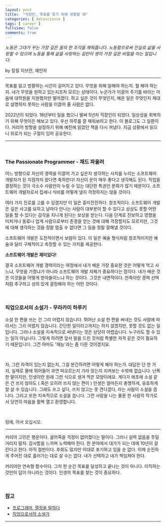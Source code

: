 ```yaml
---
layout: post
title:  "직장인, 목표를 찾기 위해 방황할 때"
categories: [ datascience ]
tags: [ career ]
fullview: false
comments: true
---
```


*노동은 그대가 꾸는 가장 깊은 꿈의 한 조각을 채워줍니다.
노동함으로써 진실로 삶을 사랑할 수 있으며
노동을 통해 삶을 사랑하는 길만이 생의 가장 깊은 비밀을 아는 일입니다.*

by 킬릴 지브란, 예언자

---

목표를 잃고 방황하는 시간이 길어지고 있다. 무엇을 위해 일해야 하는지. 뭘 해야 하는지. 내가 무엇을 원하고 있는지조차 모르는 상태이다. 누군가가 이끌어 주기를 바라는 마음에 대학원을 지원했지만 떨어졌다. 하고 싶은 것이 무엇인지, 해온 일은 무엇인지 제대로 설명하지 못하는 사람을 이끌어 줄 사람은 없다.

2022년이 되었다. 18년부터 일을 했으니 벌써 5년차 직장인이 되었다. 일상성을 회복하기 위해 무엇이든 해보고 있다. 우선 하루를 잘 채워보려고 한다. 이 블로그도 그 일환이다. 커리어 방향을 설정하기 위해 예전에 읽었던 책을 다시 꺼냈다. 지금 상황에서 읽으니 위로가 되는 구절이 있어 공유한다.

--- 

<br/>

### The Passionate Programmer - 채드 파울러
어느 방향으로 자신의 경력을 이끌어 가고 싶은지 생각하는 사치를 누리는 소프트웨어 개발자가 된 지점까지 왔다면 축하한다! 자신이 운이 매우 좋다고 생각해도 된다. 직업을 결정하는 것이 극소수 사람만이 누릴 수 있는 대단한 특권인 문화가 많기 때문이다. 소프트웨어 개발자로서 집세나 식비를 어떻게 낼지 걱정하지는 않을 것이다.

여러 가지 진로를 고를 수 있겠지만 이 일은 흥미진진하다. 창조적이다. 소프트웨어 개발은 깊은 사고를 요하고 날마다 만나는 사람이 대부분이 할 수 있다고 상상도 못할 어떤 일을 할 수 있다는 감각을 지니게 된다는 보상을 받는다. 다음 단계로 진보하고 영향을 미치거나 동료나 업계 사람으로부터 존경을 얻는 것에 대해 걱정할지도 모르지만, 그것에 대해 생각하는 것을 정말 멈출 수 없다면 그 일을 정말 잘해낼 것이다.

소프트웨어 개발은 도전적이면서 보람이 있다. 이 일은 예술 형식처럼 창조적이지만 예술과 달리 구체적이고 측정할 수 있는 가치를 제공한다.

**소프트웨어 개발은 재미있다!**

결국 소프트웨어 개발 경력이라는 여정에서 내가 배운 가장 중요한 것은 어떻게 먹고 사느냐, 무엇을 가졌냐가 아니라 소프트웨어 개발 자체가 중요하다는 점이다. 내가 배운 것은 이것들을 어떻게 받아들이느냐 하는 것이다. 그것은 내면적이다. 만족이란 경력 선택처럼 추구하고 성의 있게 결정해야 하는 어떤 것이다.

<br/>

### 직업으로서의 소설가 - 무라카미 하루키

소설 한 편을 쓰는 건 그리 어렵지 않습니다. 뛰어난 소설 한 편을 써내는 것도 사람에 따라서는 그리 어렵지 않습니다.
간단한 일이라고까지는 하지 않겠지만, 못할 것도 없는 일입니다.
그러나 소설을 지속적으로 써낸다는 것은 상당히 어렵습니다. 
누구라도 할 수 있는 일이 아닙니다. 
그렇게 하려면 앞서 말씀 드린 것처럼 특별한 자격 같은 것이 필요하기 때문입니다.
그건 아마도 '재능'과는 좀 다른 것이겠지요.

<br/>

자, 그런 자격이 있는지 없는지, 그걸 분간하려면 어떻게 해야 하는가. 대답은 단 한 가지, 실제로 물에 뛰어들어 과연 떠오르는지 가라 앉는지 지켜보는 수밖에 없습니다.
난폭한 말이지만, 인생이란 원래 그런 식으로 생겨 먹은 모양이에요. 게다가 애초에 소설 같은 건 쓰지 않아도 ( 혹은 오히려 쓰지 않는 편이 ) 인생은 얼마든지 총명하게, 유효하게 잘 살 수 있습니다.
그래도 쓰고 싶다, 쓰지 않고는 못 견디겠다, 라는 사람이 소설을 씁니다. 그리고 또한 지속적으로 소설을 씁니다.
그런 사람을 나는 물론 한 사람의 작가로서 당연히 마음을 활짝 열고 환영합니다.

<br/>

링에, 어서 오십시오.

---

커리어 고민은 행운이다. 굶어죽을 걱정이 없어졌다는 말이다. 그러니 실력 없음을 투덜거리지 말자. 감사함을 느끼며 노력해야 한다. 한 분야에서 대가가 되는 데에 10년이 걸린다고 한다. 아직 절반이다. 후회도 많지만 이대로 포기하고 있을 순 없다. 이제 순진하게 주어진 대로 흘러가는 대로 살 수는 없다. 내가 선택하고 내가 책임져야 한다. 

커리어란 연속형 함수이다. 그저 한 순간 목표를 달성하고 끝나는 것이 아니다. 이직하는 것만이 답이 아니라는 것이다. 인생의 목표를 찾는 것이 중요하다.


<br/>


### 참고

- [프로그래머, 열정을 말하다](http://www.kyobobook.co.kr/product/detailViewKor.laf?ejkGb=KOR&mallGb=KOR&barcode=9788966260225&orderClick=LEa&Kc=)
- [직업으로서의 소설가](http://www.kyobobook.co.kr/product/detailViewKor.laf?mallGb=KOR&ejkGb=KOR&barcode=9788972757719)

---

